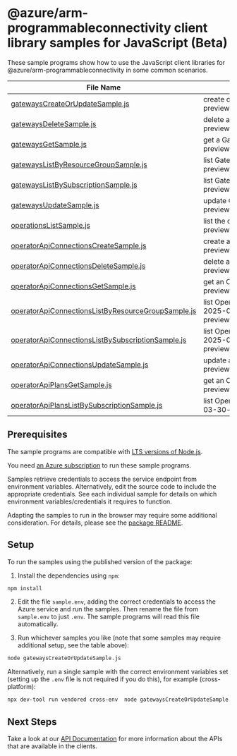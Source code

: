 # @azure/arm-programmableconnectivity client library samples for JavaScript (Beta)

These sample programs show how to use the JavaScript client libraries for @azure/arm-programmableconnectivity in some common scenarios.

| **File Name**                                                                                         | **Description**                                                                                                                                               |
| ----------------------------------------------------------------------------------------------------- | ------------------------------------------------------------------------------------------------------------------------------------------------------------- |
| [gatewaysCreateOrUpdateSample.js][gatewayscreateorupdatesample]                                       | create or update an APC Gateway. x-ms-original-file: 2025-03-30-preview/Gateways_CreateOrUpdate_MaximumSet_Gen.json                                           |
| [gatewaysDeleteSample.js][gatewaysdeletesample]                                                       | delete a Gateway. x-ms-original-file: 2025-03-30-preview/Gateways_Delete_MaximumSet_Gen.json                                                                  |
| [gatewaysGetSample.js][gatewaysgetsample]                                                             | get a Gateway resource by name. x-ms-original-file: 2025-03-30-preview/Gateways_Get_MaximumSet_Gen.json                                                       |
| [gatewaysListByResourceGroupSample.js][gatewayslistbyresourcegroupsample]                             | list Gateway resources by resource group. x-ms-original-file: 2025-03-30-preview/Gateways_ListByResourceGroup_MaximumSet_Gen.json                             |
| [gatewaysListBySubscriptionSample.js][gatewayslistbysubscriptionsample]                               | list Gateway resources by subscription ID. x-ms-original-file: 2025-03-30-preview/Gateways_ListBySubscription_MaximumSet_Gen.json                             |
| [gatewaysUpdateSample.js][gatewaysupdatesample]                                                       | update Gateway tags. x-ms-original-file: 2025-03-30-preview/Gateways_Update_MaximumSet_Gen.json                                                               |
| [operationsListSample.js][operationslistsample]                                                       | list the operations for the provider x-ms-original-file: 2025-03-30-preview/Operations_List_MaximumSet_Gen.json                                               |
| [operatorApiConnectionsCreateSample.js][operatorapiconnectionscreatesample]                           | create an Operator API Connection. x-ms-original-file: 2025-03-30-preview/OperatorApiConnections_Create_MaximumSet_Gen.json                                   |
| [operatorApiConnectionsDeleteSample.js][operatorapiconnectionsdeletesample]                           | delete an Operator API Connection. x-ms-original-file: 2025-03-30-preview/OperatorApiConnections_Delete_MaximumSet_Gen.json                                   |
| [operatorApiConnectionsGetSample.js][operatorapiconnectionsgetsample]                                 | get an Operator API Connection. x-ms-original-file: 2025-03-30-preview/OperatorApiConnections_Get_MaximumSet_Gen.json                                         |
| [operatorApiConnectionsListByResourceGroupSample.js][operatorapiconnectionslistbyresourcegroupsample] | list OperatorApiConnection resources by resource group. x-ms-original-file: 2025-03-30-preview/OperatorApiConnections_ListByResourceGroup_MaximumSet_Gen.json |
| [operatorApiConnectionsListBySubscriptionSample.js][operatorapiconnectionslistbysubscriptionsample]   | list OperatorApiConnection resources by subscription ID. x-ms-original-file: 2025-03-30-preview/OperatorApiConnections_ListBySubscription_MaximumSet_Gen.json |
| [operatorApiConnectionsUpdateSample.js][operatorapiconnectionsupdatesample]                           | update an Operator API Connection. x-ms-original-file: 2025-03-30-preview/OperatorApiConnections_Update_MaximumSet_Gen.json                                   |
| [operatorApiPlansGetSample.js][operatorapiplansgetsample]                                             | get an OperatorApiPlan resource by name. x-ms-original-file: 2025-03-30-preview/OperatorApiPlans_Get_MaximumSet_Gen.json                                      |
| [operatorApiPlansListBySubscriptionSample.js][operatorapiplanslistbysubscriptionsample]               | list OperatorApiPlan resources by subscription ID. x-ms-original-file: 2025-03-30-preview/OperatorApiPlans_ListBySubscription_MaximumSet_Gen.json             |

## Prerequisites

The sample programs are compatible with [LTS versions of Node.js](https://github.com/nodejs/release#release-schedule).

You need [an Azure subscription][freesub] to run these sample programs.

Samples retrieve credentials to access the service endpoint from environment variables. Alternatively, edit the source code to include the appropriate credentials. See each individual sample for details on which environment variables/credentials it requires to function.

Adapting the samples to run in the browser may require some additional consideration. For details, please see the [package README][package].

## Setup

To run the samples using the published version of the package:

1. Install the dependencies using `npm`:

```bash
npm install
```

2. Edit the file `sample.env`, adding the correct credentials to access the Azure service and run the samples. Then rename the file from `sample.env` to just `.env`. The sample programs will read this file automatically.

3. Run whichever samples you like (note that some samples may require additional setup, see the table above):

```bash
node gatewaysCreateOrUpdateSample.js
```

Alternatively, run a single sample with the correct environment variables set (setting up the `.env` file is not required if you do this), for example (cross-platform):

```bash
npx dev-tool run vendored cross-env  node gatewaysCreateOrUpdateSample.js
```

## Next Steps

Take a look at our [API Documentation][apiref] for more information about the APIs that are available in the clients.

[gatewayscreateorupdatesample]: https://github.com/Azure/azure-sdk-for-js/blob/main/sdk/programmableconnectivity/arm-programmableconnectivity/samples/v1-beta/javascript/gatewaysCreateOrUpdateSample.js
[gatewaysdeletesample]: https://github.com/Azure/azure-sdk-for-js/blob/main/sdk/programmableconnectivity/arm-programmableconnectivity/samples/v1-beta/javascript/gatewaysDeleteSample.js
[gatewaysgetsample]: https://github.com/Azure/azure-sdk-for-js/blob/main/sdk/programmableconnectivity/arm-programmableconnectivity/samples/v1-beta/javascript/gatewaysGetSample.js
[gatewayslistbyresourcegroupsample]: https://github.com/Azure/azure-sdk-for-js/blob/main/sdk/programmableconnectivity/arm-programmableconnectivity/samples/v1-beta/javascript/gatewaysListByResourceGroupSample.js
[gatewayslistbysubscriptionsample]: https://github.com/Azure/azure-sdk-for-js/blob/main/sdk/programmableconnectivity/arm-programmableconnectivity/samples/v1-beta/javascript/gatewaysListBySubscriptionSample.js
[gatewaysupdatesample]: https://github.com/Azure/azure-sdk-for-js/blob/main/sdk/programmableconnectivity/arm-programmableconnectivity/samples/v1-beta/javascript/gatewaysUpdateSample.js
[operationslistsample]: https://github.com/Azure/azure-sdk-for-js/blob/main/sdk/programmableconnectivity/arm-programmableconnectivity/samples/v1-beta/javascript/operationsListSample.js
[operatorapiconnectionscreatesample]: https://github.com/Azure/azure-sdk-for-js/blob/main/sdk/programmableconnectivity/arm-programmableconnectivity/samples/v1-beta/javascript/operatorApiConnectionsCreateSample.js
[operatorapiconnectionsdeletesample]: https://github.com/Azure/azure-sdk-for-js/blob/main/sdk/programmableconnectivity/arm-programmableconnectivity/samples/v1-beta/javascript/operatorApiConnectionsDeleteSample.js
[operatorapiconnectionsgetsample]: https://github.com/Azure/azure-sdk-for-js/blob/main/sdk/programmableconnectivity/arm-programmableconnectivity/samples/v1-beta/javascript/operatorApiConnectionsGetSample.js
[operatorapiconnectionslistbyresourcegroupsample]: https://github.com/Azure/azure-sdk-for-js/blob/main/sdk/programmableconnectivity/arm-programmableconnectivity/samples/v1-beta/javascript/operatorApiConnectionsListByResourceGroupSample.js
[operatorapiconnectionslistbysubscriptionsample]: https://github.com/Azure/azure-sdk-for-js/blob/main/sdk/programmableconnectivity/arm-programmableconnectivity/samples/v1-beta/javascript/operatorApiConnectionsListBySubscriptionSample.js
[operatorapiconnectionsupdatesample]: https://github.com/Azure/azure-sdk-for-js/blob/main/sdk/programmableconnectivity/arm-programmableconnectivity/samples/v1-beta/javascript/operatorApiConnectionsUpdateSample.js
[operatorapiplansgetsample]: https://github.com/Azure/azure-sdk-for-js/blob/main/sdk/programmableconnectivity/arm-programmableconnectivity/samples/v1-beta/javascript/operatorApiPlansGetSample.js
[operatorapiplanslistbysubscriptionsample]: https://github.com/Azure/azure-sdk-for-js/blob/main/sdk/programmableconnectivity/arm-programmableconnectivity/samples/v1-beta/javascript/operatorApiPlansListBySubscriptionSample.js
[apiref]: https://learn.microsoft.com/javascript/api/@azure/arm-programmableconnectivity?view=azure-node-preview
[freesub]: https://azure.microsoft.com/free/
[package]: https://github.com/Azure/azure-sdk-for-js/tree/main/sdk/programmableconnectivity/arm-programmableconnectivity/README.md
